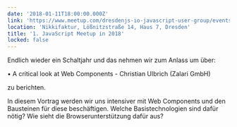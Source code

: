 ```yaml
---
date: '2018-01-11T18:00:00.000Z'
link: 'https://www.meetup.com/dresdenjs-io-javascript-user-group/events/xjdvpnyxcbpb/'
location: 'Nikkifaktur, Lößnitzstraße 14, Haus 7, Dresden'
title: '1. JavaScript Meetup in 2018'
locked: false
---
```

Endlich wieder ein Schaltjahr und das nehmen wir zum Anlass um über:

• A critical look at Web Components - Christian Ulbrich (Zalari GmbH)

zu berichten.

In diesem Vortrag werden wir uns intensiver mit Web Components und den Bausteinen für diese beschäftigen. Welche Basistechnologien sind dafür nötig? Wie sieht die Browserunterstützung dafür aus? 
